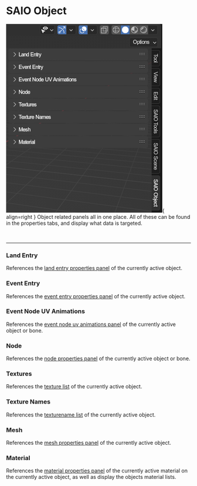 # SAIO Object
![](../../img/ui_toolsbar_object.png){ align=right }
Object related panels all in one place. All of these can be found in the properties tabs, and display what data is targeted.

<br clear="right"/>

---

### Land Entry
References the [land entry properties panel](../object/landentry.md) of the currently active object.

### Event Entry
References the [event entry properties panel](../object/evententry.md) of the currently active object.

### Event Node UV Animations
References the [event node uv animations panel](../object/event_node_uv_animations.md) of the currently active object or bone.

### Node
References the [node properties panel](../object/node.md) of the currently active object or bone.

### Textures
References the [texture list](../textures.md) of the currently active object.

### Texture Names
References the [texturename list](../texturenames.md) of the currently active object.

### Mesh
References the [mesh properties panel](../object/mesh.md) of the currently active object.

### Material
References the [material properties panel](../object/mesh.md) of the currently active material on the currently active object, as well as display the objects material lists.